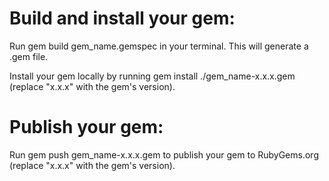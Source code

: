 # Build and install your gem:

Run gem build gem_name.gemspec in your terminal. This will generate a .gem file.

Install your gem locally by running gem install ./gem_name-x.x.x.gem (replace "x.x.x" with the gem's version).


# Publish your gem:

Run gem push gem_name-x.x.x.gem to publish your gem to RubyGems.org (replace "x.x.x" with the gem's version).
